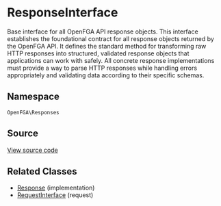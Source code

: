 # ResponseInterface

Base interface for all OpenFGA API response objects. This interface establishes the foundational contract for all response objects returned by the OpenFGA API. It defines the standard method for transforming raw HTTP responses into structured, validated response objects that applications can work with safely. All concrete response implementations must provide a way to parse HTTP responses while handling errors appropriately and validating data according to their specific schemas.

## Namespace
`OpenFGA\Responses`

## Source
[View source code](https://github.com/evansims/openfga-php/blob/main/src/Responses/ResponseInterface.php)


## Related Classes
* [Response](Responses/Response.md) (implementation)
* [RequestInterface](Requests/RequestInterface.md) (request)



